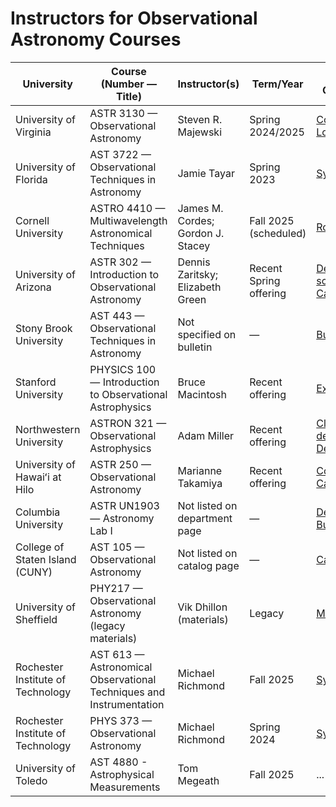 # Instructors for Observational Astronomy Courses

| University | Course (Number — Title) | Instructor(s) | Term/Year | Syllabus / Course Page |
|---|---|---|---|---|
| University of Virginia | ASTR 3130 — Observational Astronomy | Steven R. Majewski | Spring 2024/2025 | [Course page](https://srmastro.uvacreate.virginia.edu/astr313/index.html), [Lou's List](https://louslist.org/page.php?Group=Astronomy&Semester=1252&Type=Group) |
| University of Florida | AST 3722 — Observational Techniques in Astronomy | Jamie Tayar | Spring 2023 | [Syllabus](https://people.clas.ufl.edu/jtayar/ast3722/) |
| Cornell University | ASTRO 4410 — Multiwavelength Astronomical Techniques | James M. Cordes; Gordon J. Stacey | Fall 2025 (scheduled) | [Roster page](https://classes.cornell.edu/browse/roster/FA25/class/ASTRO/4410) |
| University of Arizona | ASTR 302 — Introduction to Observational Astronomy | Dennis Zaritsky; Elizabeth Green | Recent Spring offering | [Department schedule](https://astro.arizona.edu/academics/class-schedule), [Catalog](https://catalog.arizona.edu/courses/0088231) |
| Stony Brook University | AST 443 — Observational Techniques in Astronomy | Not specified on bulletin | — | [Bulletin](https://www.stonybrook.edu/sb/bulletin/current/academicprograms/ast/courses.php) |
| Stanford University | PHYSICS 100 — Introduction to Observational Astrophysics | Bruce Macintosh | Recent offering | [ExploreCourses](https://explorecourses.stanford.edu/search?view=catalog&filter-coursestatus-Active=on&q=PHYSICS%20100) |
| Northwestern University | ASTRON 321 — Observational Astrophysics | Adam Miller | Recent offering | [Class description](https://class-descriptions.northwestern.edu/4940/WCAS/ASTRON/36429), [Dept. courses](https://www.physics.northwestern.edu/undergraduate/courses/astronomy-courses.html) |
| University of Hawaiʻi at Hilo | ASTR 250 — Observational Astronomy | Marianne Takamiya | Recent offering | [Course page](https://hilo.hawaii.edu/depts/astronomy/courses/astr-250), [Catalog](https://hilo.hawaii.edu/catalog/astr-courses) |
| Columbia University | ASTR UN1903 — Astronomy Lab I | Not listed on department page | — | [Dept. page](https://physics.columbia.edu/courses/astr-un1903), [Bulletin](https://bulletin.columbia.edu/columbia-college/departments-instruction/astronomy/) |
| College of Staten Island (CUNY) | AST 105 — Observational Astronomy | Not listed on catalog page | — | [Catalog](https://csi-undergraduate.catalog.cuny.edu/courses/0616791) |
| University of Sheffield | PHY217 — Observational Astronomy (legacy materials) | Vik Dhillon (materials) | Legacy | [Materials](https://sheffield-mps.github.io/PHY217/) |
| Rochester Institute of Technology | AST 613 — Astronomical Observational Techniques and Instrumentation | Michael Richmond | Fall 2025 | [Syllabus](http://spiff.rit.edu/classes/ast613/ast613.html) |
| Rochester Institute of Technology | PHYS 373 — Observational Astronomy | Michael Richmond | Spring 2024 | [Syllabus](http://spiff.rit.edu/classes/phys373/phys373.html) |
| University of Toledo | AST 4880 - Astrophysical Measurements | Tom Megeath | Fall 2025 | ... |
